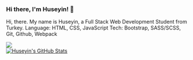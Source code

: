 
### Hi there, I'm Huseyin! 👋
Hi, there. My name is Huseyin, a Full Stack Web Development Student from Turkey. 
Language: HTML, CSS, JavaScript
Tech: Bootstrap, SASS/SCSS, Git, Github, Webpack 


<a href="https://github.com/huseyinbiyik">
  <img src="https://github-readme-stats.vercel.app/api/top-langs/?username=huseyinbiyik&layout=compact" />
</a>
<br>
<a href="https://github.com/huseyinbiyik">
  <img src="https://github-readme-stats.vercel.app/api?username=huseyinbiyik&show_icons=true" alt="Huseyin's GitHub Stats" />
</a>
